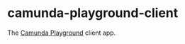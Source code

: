 # camunda-playground-client

The [Camunda Playground](https://github.com/nikku/camunda-playground) client app.
